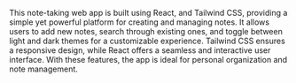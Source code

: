 This note-taking web app is built using React, and Tailwind CSS, providing a simple yet powerful platform for creating and managing notes. It allows users to add new notes, search through existing ones, and toggle between light and dark themes for a customizable experience. Tailwind CSS ensures a responsive design, while React offers a seamless and interactive user interface. With these features, the app is ideal for personal organization and note management.
